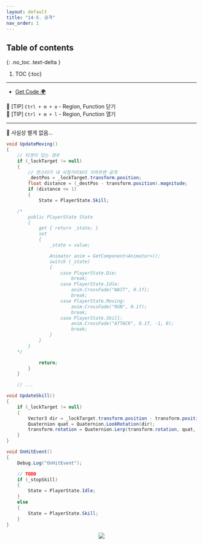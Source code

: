 ```yaml
---
layout: default
title: "14-5. 공격"
nav_order: 1
---
```


## Table of contents
{: .no_toc .text-delta }

1. TOC
{:toc}

---

* [Get Code 🌍](https://github.com/EasyCoding-7/unity_tutorials/tree/14.5)

🍘 [TIP] `Ctrl + m + o` - Region, Function 닫기<br>
🍘 [TIP] `Ctrl + m + l` - Region, Function 열기<br>

---

🍘 사실상 별게 없음...

```csharp
void UpdateMoving()
{
    // 타겟이 있는 경우
    if (_lockTarget != null)
    {
        // 몬스터가 내 사정거리보다 가까우면 공격
        _destPos = _lockTarget.transform.position;
        float distance = (_destPos - transform.position).magnitude;
        if (distance <= 1)
        {
            State = PlayerState.Skill;

    /*
        public PlayerState State
        {
            get { return _state; }
            set
            {
                _state = value;

                Animator anim = GetComponent<Animator>();
                switch (_state)
                {
                    case PlayerState.Die:
                        break;
                    case PlayerState.Idle:
                        anim.CrossFade("WAIT", 0.1f);
                        break;
                    case PlayerState.Moving:
                        anim.CrossFade("RUN", 0.1f);
                        break;
                    case PlayerState.Skill:
                        anim.CrossFade("ATTACK", 0.1f, -1, 0);
                        break;
                }
            }
        }
    */

            return;
        }
    }

    // ...
```

```csharp
void UpdateSkill()
{
    if (_lockTarget != null)
    {
        Vector3 dir = _lockTarget.transform.position - transform.position;
        Quaternion quat = Quaternion.LookRotation(dir);
        transform.rotation = Quaternion.Lerp(transform.rotation, quat, 20 * Time.deltaTime);
    }
}
```

```csharp
void OnHitEvent()
{
    Debug.Log("OnHitEvent");

    // TODO
    if (_stopSkill)
    {
        State = PlayerState.Idle;
    }
    else
    {
        State = PlayerState.Skill;
    }
}
```

<p align="center">
  <img src="https://taehyungs-programming-blog.github.io/blog/assets/images/csharp/unity/unity-14-5-1.png"/>
</p>


